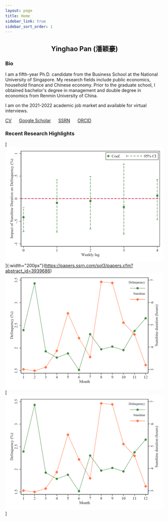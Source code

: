 ```yaml
---
layout: page
title: Home
sidebar_link: true
sidebar_sort_order: 1
---
```

 

## <center> Yinghao Pan (潘颖豪) </center>

### Bio
I am a fifth-year Ph.D. candidate from the Business School at the National University of Singapore. My research fields include public economics, household finance and Chinese economy. Prior to the graduate school, I obtained bachelor's degree in management and double degree in economics from Renmin University of China.

I am on the 2021-2022 academic job market and available for virtual interviews.

[CV](https://scholar.google.com/citations?user=d8OG-4UAAAAJ&hl=en) &nbsp;&nbsp;&nbsp;&nbsp; [Google Scholar](https://scholar.google.com/citations?user=d8OG-4UAAAAJ&hl=en) &nbsp;&nbsp;&nbsp;&nbsp;  [SSRN](https://papers.ssrn.com/sol3/cf_dev/AbsByAuth.cfm?per_id=2959716) &nbsp;&nbsp;&nbsp;&nbsp;  [ORCID](https://orcid.org/0000-0002-4363-9619) 



### Recent Research Highlights

[![Sunshine duration negatively affects solar loan delinquency.](\assets\1.png)]{:width="200px"}(https://papers.ssrn.com/sol3/papers.cfm?abstract_id=3939686) [![Teachers with management responsibilities helps to improve student cognitive and non-cognitive abilities.](\assets\2.png)](https://papers.ssrn.com/sol3/papers.cfm?abstract_id=3803728) [![Teachers with management responsibilities helps to improve student cognitive and non-cognitive abilities.](\assets\2.png)]